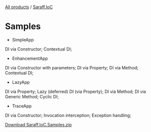 [All products](../) / [Saraff.IoC](./index.md)
# Samples

* SimpleApp

DI via Constructor; Contextual DI;

* EnhancementApp

DI via Constructor with parameters; DI via Property; DI via Method; Contextual DI;

* LazyApp

DI via Property; Lazy (deferred) DI (via Property); DI via Method; DI via Generic Method; Cyclic DI;

* TraceApp

DI via Constructor; Invocation interception; Exception handling;

[Download Saraff.IoC.Samples.zip](./content/Saraff.IoC.Samples.zip)
